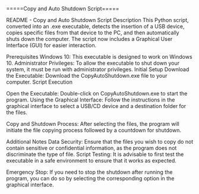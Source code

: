 =====Copy and Auto Shutdown Script=====

README - Copy and Auto Shutdown Script
Description
This Python script, converted into an .exe executable, detects the insertion of a USB device, copies specific files from that device to the PC, and then automatically shuts down the computer. The script now includes a Graphical User Interface (GUI) for easier interaction.



Prerequisites
Windows 10: This executable is designed to work on Windows 10.
Administrator Privileges: To allow the executable to shut down your system, it must be run with administrator privileges.
Initial Setup
Download the Executable: Download the CopyAutoShutdown.exe file to your computer.
Script Execution

Open the Executable:
Double-click on CopyAutoShutdown.exe to start the program.
Using the Graphical Interface:
Follow the instructions in the graphical interface to select a USB/CD device and a destination folder for the files.

Copy and Shutdown Process:
After selecting the files, the program will initiate the file copying process followed by a countdown for shutdown.


Additional Notes
Data Security: Ensure that the files you wish to copy do not contain sensitive or confidential information, as the program does not discriminate the type of file.
Script Testing: It is advisable to first test the executable in a safe environment to ensure that it works as expected.


Emergency Stop: If you need to stop the shutdown after running the program, you can do so by selecting the corresponding option in the graphical interface.